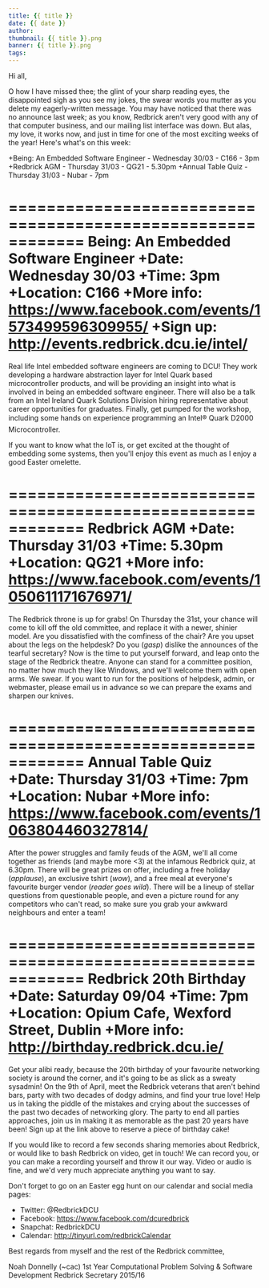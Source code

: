 ```yaml
---
title: {{ title }}
date: {{ date }}
author:
thumbnail: {{ title }}.png
banner: {{ title }}.png
tags:
---
```


Hi all,

O how I have missed thee; the glint of your sharp reading eyes, the
disappointed sigh as you see my jokes, the swear words you mutter as you
delete my eagerly-written message. You may have noticed that there was no
announce last week; as you know, Redbrick aren't very good with any of
that computer business, and our mailing list interface was down. But alas,
my love, it works now, and just in time for one of the most exciting weeks
of the year! Here's what's on this week:

+Being: An Embedded Software Engineer - Wednesday 30/03 - C166 - 3pm
+Redbrick AGM - Thursday 31/03 - QG21 - 5.30pm
+Annual Table Quiz - Thursday 31/03 - Nubar - 7pm


============================================================
Being: An Embedded Software Engineer
+Date: Wednesday 30/03
+Time: 3pm
+Location: C166
+More info: https://www.facebook.com/events/1573499596309955/
+Sign up: http://events.redbrick.dcu.ie/intel/
============================================================
Real life Intel embedded software engineers are coming to DCU! They work
developing a hardware abstraction layer for Intel Quark based
microcontroller products, and will be providing an insight into what is
involved in being an embedded software engineer. There will also be a talk
from an Intel Ireland Quark Solutions Division hiring representative about
career opportunities for graduates. Finally, get pumped for the workshop,
including some hands on experience programming an Intel® Quark D2000
Microcontroller.

If you want to know what the IoT is, or get excited at the thought of
embedding some systems, then you'll enjoy this event as much as I enjoy a
good Easter omelette.


============================================================
Redbrick AGM
+Date: Thursday 31/03
+Time: 5.30pm
+Location: QG21
+More info: https://www.facebook.com/events/1050611171676971/
============================================================
The Redbrick throne is up for grabs! On Thursday the 31st, your chance
will come to kill off the old committee, and replace it with a newer,
shinier model. Are you dissatisfied with the comfiness of the chair? Are
you upset about the legs on the helpdesk? Do you (*gasp*) dislike the
announces of the tearful secretary? Now is the time to put yourself
forward, and leap onto the stage of the Redbrick theatre. Anyone can stand
for a committee position, no matter how much they like Windows, and we'll
welcome them with open arms. We swear. If you want to run for the
positions of helpdesk, admin, or webmaster, please email us in advance so
we can prepare the exams and sharpen our knives.


============================================================
Annual Table Quiz
+Date: Thursday 31/03
+Time: 7pm
+Location: Nubar
+More info: https://www.facebook.com/events/1063804460327814/
============================================================
After the power struggles and family feuds of the AGM, we'll all come
together as friends (and maybe more <3) at the infamous Redbrick quiz, at
6.30pm. There will be great prizes on offer, including a free holiday
(*applause*), an exclusive tshirt (*wow*), and a free meal at everyone's
favourite burger vendor (*reader goes wild*). There will be a lineup of
stellar questions from questionable people, and even a picture round for
any competitors who can't read, so make sure you grab your awkward
neighbours and enter a team!


============================================================
Redbrick 20th Birthday
+Date: Saturday 09/04
+Time: 7pm
+Location: Opium Cafe, Wexford Street, Dublin
+More info: http://birthday.redbrick.dcu.ie/
============================================================
Get your alibi ready, because the 20th birthday of your favourite
networking society is around the corner, and it's going to be as slick as
a sweaty sysadmin! On the 9th of April, meet the Redbrick veterans that
aren't behind bars, party with two decades of dodgy admins, and find your
true love! Help us in taking the piddle of the mistakes and crying about
the successes of the past two decades of networking glory. The party to
end all parties approaches, join us in making it as memorable as the past
20 years have been! Sign up at the link above to reserve a piece of
birthday cake!

If you would like to record a few seconds sharing memories about Redbrick,
or would like to bash Redbrick on video, get in touch! We can record you,
or you can make a recording yourself and throw it our way. Video or audio
is fine, and we'd very much appreciate anything you want to say.



Don't forget to go on an Easter egg hunt on our calendar and social media
pages:
  - Twitter: @RedbrickDCU
  - Facebook: https://www.facebook.com/dcuredbrick
  - Snapchat: RedbrickDCU
  - Calendar: http://tinyurl.com/redbrickCalendar



Best regards from myself and the rest of the Redbrick committee,

Noah Donnelly (~cac)
1st Year Computational Problem Solving & Software Development
Redbrick Secretary 2015/16


